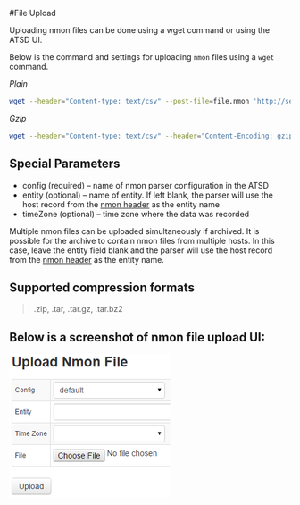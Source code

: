 #File Upload

Uploading nmon files can be done using a wget command or using the ATSD UI.

Below is the command and settings for uploading `nmon` files using a `wget` command.

*Plain*

```sh
wget --header="Content-type: text/csv" --post-file=file.nmon 'http://server:port/nmon/wget?config=config_name&amp;entity=entity_name&amp;timeZone=time_zone_id'                                                         
```

*Gzip*

```sh                  
wget --header="Content-type: text/csv" --header="Content-Encoding: gzip" --post-file=file.nmon.gz 'http://server:port/nmon/wget?config=config_name&amp;entity=entity_name&amp;timeZone=time_zone_id'                    
```

## Special Parameters

-   config (required) – name of nmon parser configuration in the ATSD
-   entity (optional) – name of entity. If left blank, the parser will use the host record from the [nmon header](http://axibase.com/products/axibase-time-series-database/writing-data/nmon/headers/ "Headers") as the entity name
-   timeZone (optional) – time zone where the data was recorded

Multiple nmon files can be uploaded simultaneously if archived. It is possible for the archive to contain nmon files from multiple hosts. In this case, leave the entity field blank and the parser will use the host record from the [nmon header](https://axibase.com/products/axibase-time-series-database/writing-data/nmon/headers/ "Headers") as the entity name.

## Supported compression formats

> .zip, .tar, .tar.gz, .tar.bz2

## Below is a screenshot of nmon file upload UI:

![](images/upload-nmon-file.png "upload nmon file")